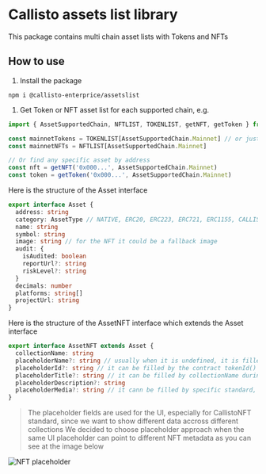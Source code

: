 # Callisto assets list library

This package contains multi chain asset lists with Tokens and NFTs

## How to use
1. Install the package
```
npm i @callisto-enterprice/assetslist
```

1. Get Token or NFT asset list for each supported chain, e.g.
```ts
import { AssetSupportedChain, NFTLIST, TOKENLIST, getNFT, getToken } from '@callisto-enterprise/assetslist'

const mainnetTokens = TOKENLIST[AssetSupportedChain.Mainnet] // or just 820
const mainnetNFTs = NFTLIST[AssetSupportedChain.Mainnet]

// Or find any specific asset by address
const nft = getNFT('0x000...', AssetSupportedChain.Mainnet)
const token = getToken('0x000...', AssetSupportedChain.Mainnet)
```

Here is the structure of the Asset interface
```ts
export interface Asset {
  address: string
  category: AssetType // NATIVE, ERC20, ERC223, ERC721, ERC1155, CALLISTONFT
  name: string
  symbol: string
  image: string // for the NFT it could be a fallback image
  audit: {
    isAudited: boolean
    reportUrl?: string
    riskLevel?: string
  }
  decimals: number
  platforms: string[]
  projectUrl: string
}
```

Here is the structure of the AssetNFT interface which extends the Asset interface
```ts
export interface AssetNFT extends Asset {
  collectionName: string
  placeholderName?: string // usually when it is undefined, it is filled by Asset.name
  placeholderId?: string // it can be filled by the contract tokenId() during the parsing
  placeholderTitle?: string // it can be filled by collectionName during the parsing
  placeholderDescription?: string
  placeholderMedia?: string // it cann be filled by specific standard, for example for ERC721 is used tokenURI()
}
```

> The placeholder fields are used for the UI, especially for CallistoNFT standard, since we want to show different data accross different collections
> We decided to choose placeholder approach when the same UI placeholder can point to different NFT metadata
> as you can see at the image below

![NFT placeholder](https://asset.callisto.network/images/nft_placeholder.png)